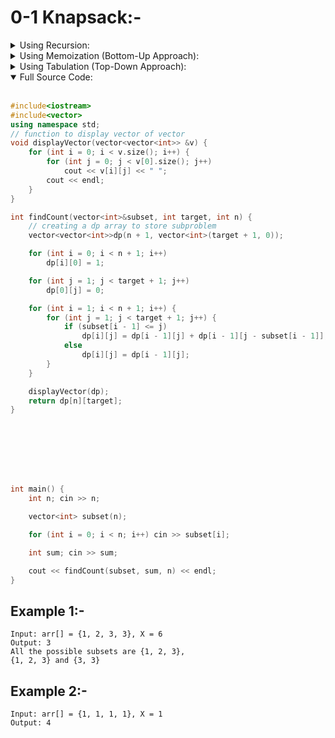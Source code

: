 
# 0-1 Knapsack:-

<!-- USING RECURSION -->
<details>
<summary>Using Recursion:</summary>
<br>

```c++
coming soon
```
</details>



<details>
<summary>Using Memoization (Bottom-Up Approach):</summary>
<br>

```c++
coming soon
```
</details>






<details>
<summary>Using Tabulation (Top-Down Approach):</summary>
<br>

```c++
    // creating a dp array to store subproblem
    vector<vector<int>>dp(n + 1, vector<int>(target + 1, 0));

    for (int i = 0; i < n + 1; i++)
        dp[i][0] = 1;

    for (int j = 1; j < target + 1; j++)
        dp[0][j] = 0;

    for (int i = 1; i < n + 1; i++) {
        for (int j = 1; j < target + 1; j++) {
            if (subset[i - 1] <= j)
                dp[i][j] = dp[i - 1][j] + dp[i - 1][j - subset[i - 1]];
            else
                dp[i][j] = dp[i - 1][j];
        }
    }

    displayVector(dp);
    return dp[n][target];
}

```
</details>





<!-- FULL SOURCE CODE -->
<details open="true">
<summary>Full Source Code:</summary>
<br>

```c++
#include<iostream>
#include<vector>
using namespace std;
// function to display vector of vector
void displayVector(vector<vector<int>> &v) {
    for (int i = 0; i < v.size(); i++) {
        for (int j = 0; j < v[0].size(); j++)
            cout << v[i][j] << " ";
        cout << endl;
    }
}

int findCount(vector<int>&subset, int target, int n) {
    // creating a dp array to store subproblem
    vector<vector<int>>dp(n + 1, vector<int>(target + 1, 0));

    for (int i = 0; i < n + 1; i++)
        dp[i][0] = 1;

    for (int j = 1; j < target + 1; j++)
        dp[0][j] = 0;

    for (int i = 1; i < n + 1; i++) {
        for (int j = 1; j < target + 1; j++) {
            if (subset[i - 1] <= j)
                dp[i][j] = dp[i - 1][j] + dp[i - 1][j - subset[i - 1]];
            else
                dp[i][j] = dp[i - 1][j];
        }
    }

    displayVector(dp);
    return dp[n][target];
}








int main() {
    int n; cin >> n;

    vector<int> subset(n);

    for (int i = 0; i < n; i++) cin >> subset[i];

    int sum; cin >> sum;

    cout << findCount(subset, sum, n) << endl;
}
```
</details>



## Example 1:-

```
Input: arr[] = {1, 2, 3, 3}, X = 6 
Output: 3 
All the possible subsets are {1, 2, 3}, 
{1, 2, 3} and {3, 3}
```

## Example 2:-

```
Input: arr[] = {1, 1, 1, 1}, X = 1 
Output: 4 
```


